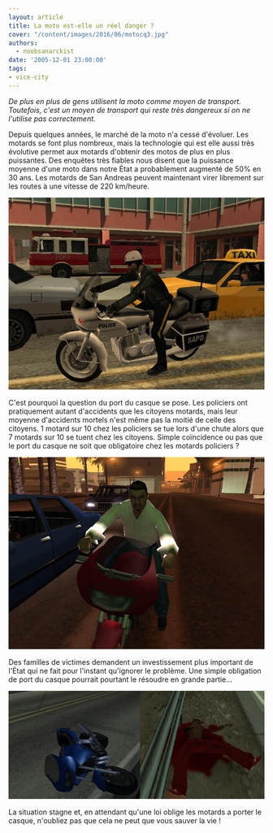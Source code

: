 ```yaml
---
layout: article
title: La moto est-elle un réel danger ?
cover: "/content/images/2016/06/motocq3.jpg"
authors:
  - noobsanarckist
date: '2005-12-01 23:00:00'
tags:
- vice-city
---
```


_De plus en plus de gens utilisent la moto comme moyen de transport. Toutefois, c'est un moyen de transport qui reste très dangereux si on ne l'utilise pas correctement._

Depuis quelques années, le marché de la moto n'a cessé d'évoluer. Les motards se font plus nombreux, mais la technologie qui est elle aussi très évolutive permet aux motards d'obtenir des motos de plus en plus puissantes. Des enquêtes très fiables nous disent que la puissance moyenne d'une moto dans notre État a probablement augmenté de 50% en 30 ans. Les motards de San Andreas peuvent maintenant virer librement sur les routes à une vitesse de 220 km/heure.

![](/content/images/2005/01/motocq.jpg)

C'est pourquoi la question du port du casque se pose. Les policiers ont pratiquement autant d'accidents que les citoyens motards, mais leur moyenne d'accidents mortels n'est même pas la moitié de celle des citoyens. 1 motard sur 10 chez les policiers se tue lors d'une chute alors que 7 motards sur 10 se tuent chez les citoyens. Simple coïncidence ou pas que le port du casque ne soit que obligatoire chez les motards policiers ?

![](/content/images/2005/01/motocq1.jpg)

Des familles de victimes demandent un investissement plus important de l'État qui ne fait pour l'instant qu'ignorer le problème. Une simple obligation de port du casque pourrait pourtant le résoudre en grande partie...

![](/content/images/2005/01/motocq2.jpg)

La situation stagne et, en attendant qu'une loi oblige les motards a porter le casque, n'oubliez pas que cela ne peut que vous sauver la vie !